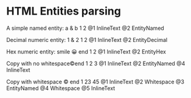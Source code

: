 # HTML Entities parsing



A simple named entity: a &amp; b
1                        2
@1 InlineText
@2 EntityNamed

Decimal numeric entity: 1 &#38; 2
1                         2
@1 InlineText
@2 EntityDecimal

Hex numeric entity: smile &#x1F600; end
1                         2
@1 InlineText
@2 EntityHex

Copy with no whitespace&copy;end
1                      2     3
@1 InlineText
@2 EntityNamed
@4 InlineText

Copy with whitespace &copy; end
1                   23     45
@1 InlineText
@2 Whitespace
@3 EntityNamed
@4 Whitespace
@5 InlineText

